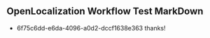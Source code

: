 ## OpenLocalization Workflow Test MarkDown
* 6f75c6dd-e6da-4096-a0d2-dccf1638e363 thanks!

<!--HONumber=Jul16_HO4-->


